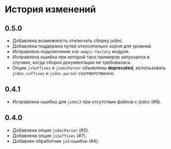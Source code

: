 История изменений
=================

0.5.0
-----
 * Добавлена возможность отключать сборку jsdoc.
 * Добавлена поддержка путей относительно корня для уровней.
 * Исправлено подключение `enb-magic-factory` модуля.
 * Исправлена ошибка при которой таск примеров запускался в случаях, когда сборка документации не требовалась.
 * Опции `jsSuffixes` и `jsdocParser` объявлены **deprecated**, использовать `jsdoc.suffixes` и `jsdoc.parser` соответственно.

0.4.1
-----
 * Исправлена ошибка для `jsdoc3` при отсутствии файлов с jsdoc (#9).

0.4.0
-----
 * Добавлена опция `jsdocParser` (#2).
 * Добавлена опция `jsSuffixes` (#7).
 * Добавлен обработчик `jsd` ошибок (#4).
